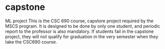 # capstone
ML project
This is the CSC 690 course, capstore project required by the MSCS program.
It is designed to be done by only one student, and periodic report to the professor is also mandatory.
If students fail in the capstone project, they will not qualify for graduation in the very semester when they take the CSC690 course.
